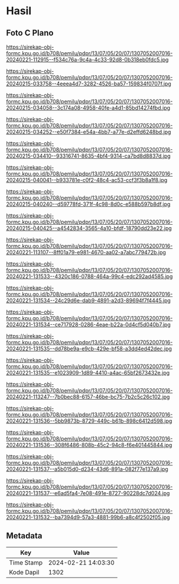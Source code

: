 # Hasil

## Foto C Plano

https://sirekap-obj-formc.kpu.go.id/b708/pemilu/pdpr/13/07/05/20/07/1307052007016-20240221-112915--f534c76a-9c4a-4c33-92d8-0b318eb0fdc5.jpg

https://sirekap-obj-formc.kpu.go.id/b708/pemilu/pdpr/13/07/05/20/07/1307052007016-20240215-033758--4eeea4d7-3282-4526-ba57-159834f0707f.jpg

https://sirekap-obj-formc.kpu.go.id/b708/pemilu/pdpr/13/07/05/20/07/1307052007016-20240215-034058--3c174a08-4958-40fe-a4d1-85bd14274fbd.jpg

https://sirekap-obj-formc.kpu.go.id/b708/pemilu/pdpr/13/07/05/20/07/1307052007016-20240215-034252--e50f7384-e54a-4bb7-a77e-d2effd6248bd.jpg

https://sirekap-obj-formc.kpu.go.id/b708/pemilu/pdpr/13/07/05/20/07/1307052007016-20240215-034410--93316741-8635-4bf4-9314-ca7bd8d8837d.jpg

https://sirekap-obj-formc.kpu.go.id/b708/pemilu/pdpr/13/07/05/20/07/1307052007016-20240215-040041--b933781e-c0f2-48c4-ac53-ccf3f3b8a1f8.jpg

https://sirekap-obj-formc.kpu.go.id/b708/pemilu/pdpr/13/07/05/20/07/1307052007016-20240215-040240--d59778fd-371f-4c98-8d0c-e588b597b8df.jpg

https://sirekap-obj-formc.kpu.go.id/b708/pemilu/pdpr/13/07/05/20/07/1307052007016-20240215-040425--a4542834-3565-4a10-bfdf-18790dd23e22.jpg

https://sirekap-obj-formc.kpu.go.id/b708/pemilu/pdpr/13/07/05/20/07/1307052007016-20240221-113107--8ff01a79-e981-4670-aa02-a7abc779472b.jpg

https://sirekap-obj-formc.kpu.go.id/b708/pemilu/pdpr/13/07/05/20/07/1307052007016-20240221-131533--4320c186-0788-464a-99c4-edc292ad4585.jpg

https://sirekap-obj-formc.kpu.go.id/b708/pemilu/pdpr/13/07/05/20/07/1307052007016-20240221-131534--24c29d6e-dab9-4891-a2d3-89694f7f4445.jpg

https://sirekap-obj-formc.kpu.go.id/b708/pemilu/pdpr/13/07/05/20/07/1307052007016-20240221-131534--ce717928-0286-4eae-b22a-0d4cf5d040b7.jpg

https://sirekap-obj-formc.kpu.go.id/b708/pemilu/pdpr/13/07/05/20/07/1307052007016-20240221-131535--dd78be9a-e9cb-429e-bf58-a3dd4ed42dec.jpg

https://sirekap-obj-formc.kpu.go.id/b708/pemilu/pdpr/13/07/05/20/07/1307052007016-20240221-131535--e1023909-1d89-4410-a4ac-65bf2673432e.jpg

https://sirekap-obj-formc.kpu.go.id/b708/pemilu/pdpr/13/07/05/20/07/1307052007016-20240221-113247--7b0bec88-6157-46be-bc75-7b2c5c26c102.jpg

https://sirekap-obj-formc.kpu.go.id/b708/pemilu/pdpr/13/07/05/20/07/1307052007016-20240221-131536--5bb9873b-8729-449c-b61b-898c6412d598.jpg

https://sirekap-obj-formc.kpu.go.id/b708/pemilu/pdpr/13/07/05/20/07/1307052007016-20240221-131536--308f6486-808b-45c2-94c8-f6e401445844.jpg

https://sirekap-obj-formc.kpu.go.id/b708/pemilu/pdpr/13/07/05/20/07/1307052007016-20240221-131537--a5b015d0-d234-43d6-891a-082f77e137a9.jpg

https://sirekap-obj-formc.kpu.go.id/b708/pemilu/pdpr/13/07/05/20/07/1307052007016-20240221-131537--e6ad5fa4-7e08-491e-8727-90228dc7d024.jpg

https://sirekap-obj-formc.kpu.go.id/b708/pemilu/pdpr/13/07/05/20/07/1307052007016-20240221-131532--ba7394d9-57a3-4881-99b6-a8c4f2502f05.jpg


## Metadata

| Key        | Value               |
| ---------- | ------------------- |
| Time Stamp | 2024-02-21 14:03:30 |
| Kode Dapil | 1302                |



